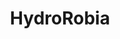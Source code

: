 ---
title: HydroRobia
categories: gamejam
layout: game
post-image: " "
description:
tags:
heading: "A cute robot game"
summary: "You are a little robot, with a big fear of water (a perfectly rational fear to be fair - for one who is made of metal). This was designed around the theme 'Every 10 Seconds' <small>(Ludum Dare 51)</small>"
icon: https://am3pap005files.storage.live.com/y4mbcvXqNnnOmhx1DgKnxjHce1c_jJ7MXzGr38lq23zCKpjuAOgyk0ssHSfl62M7blZJomcwrvlM0_O99sUdtQv--XC4hqVpRpSr1zIUOayBPhc0OT9P4upNQXvCloBM6ZCYr9qBga9Y9JggEtvN2QAXUUrCQv7U5MHrSNmcbE8lYIQt7jaJlZY6PgyI1FLr_l0?width=1024&height=1024&cropmode=none
showreel: https://onedrive.live.com/download?resid=9594E849DC7FC39E%2161344&authkey=!AIedVMPz8KAzpj8
itch: https://horsehead.itch.io/hydrorobia
isgameembed: true
gameembed: https://itch.io/embed-upload/6603569
widgetembed: 
status: "Done"
projecttype: "Game Jam"
duration: "72 Hours"
tools: ['Unity']
roles: ['Programming', 'Art', 'Level Design']
credits: ['Amy Elliott', 'Joe Shanahan']
repo: "AmyE123/Ludum-Dare-51"
statslink: "https://github-readme-stats.vercel.app/api/pin/?username=AmyE123&repo=Ludum-Dare-51&theme=swift"
dates: "October 2022"
---